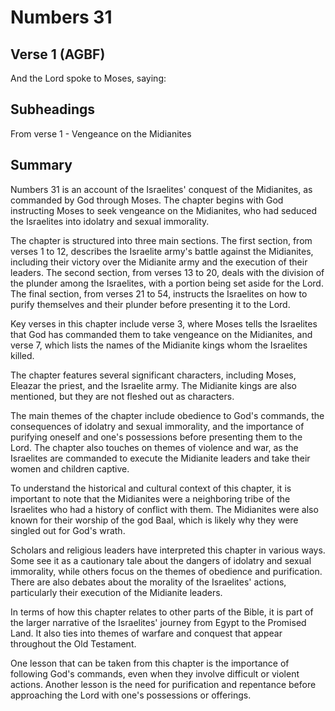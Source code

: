 # Numbers 31

## Verse 1 (AGBF)

And the Lord spoke to Moses, saying:

## Subheadings

From verse 1 - Vengeance on the Midianites

## Summary

Numbers 31 is an account of the Israelites' conquest of the Midianites, as commanded by God through Moses. The chapter begins with God instructing Moses to seek vengeance on the Midianites, who had seduced the Israelites into idolatry and sexual immorality.

The chapter is structured into three main sections. The first section, from verses 1 to 12, describes the Israelite army's battle against the Midianites, including their victory over the Midianite army and the execution of their leaders. The second section, from verses 13 to 20, deals with the division of the plunder among the Israelites, with a portion being set aside for the Lord. The final section, from verses 21 to 54, instructs the Israelites on how to purify themselves and their plunder before presenting it to the Lord.

Key verses in this chapter include verse 3, where Moses tells the Israelites that God has commanded them to take vengeance on the Midianites, and verse 7, which lists the names of the Midianite kings whom the Israelites killed.

The chapter features several significant characters, including Moses, Eleazar the priest, and the Israelite army. The Midianite kings are also mentioned, but they are not fleshed out as characters.

The main themes of the chapter include obedience to God's commands, the consequences of idolatry and sexual immorality, and the importance of purifying oneself and one's possessions before presenting them to the Lord. The chapter also touches on themes of violence and war, as the Israelites are commanded to execute the Midianite leaders and take their women and children captive.

To understand the historical and cultural context of this chapter, it is important to note that the Midianites were a neighboring tribe of the Israelites who had a history of conflict with them. The Midianites were also known for their worship of the god Baal, which is likely why they were singled out for God's wrath.

Scholars and religious leaders have interpreted this chapter in various ways. Some see it as a cautionary tale about the dangers of idolatry and sexual immorality, while others focus on the themes of obedience and purification. There are also debates about the morality of the Israelites' actions, particularly their execution of the Midianite leaders.

In terms of how this chapter relates to other parts of the Bible, it is part of the larger narrative of the Israelites' journey from Egypt to the Promised Land. It also ties into themes of warfare and conquest that appear throughout the Old Testament.

One lesson that can be taken from this chapter is the importance of following God's commands, even when they involve difficult or violent actions. Another lesson is the need for purification and repentance before approaching the Lord with one's possessions or offerings.